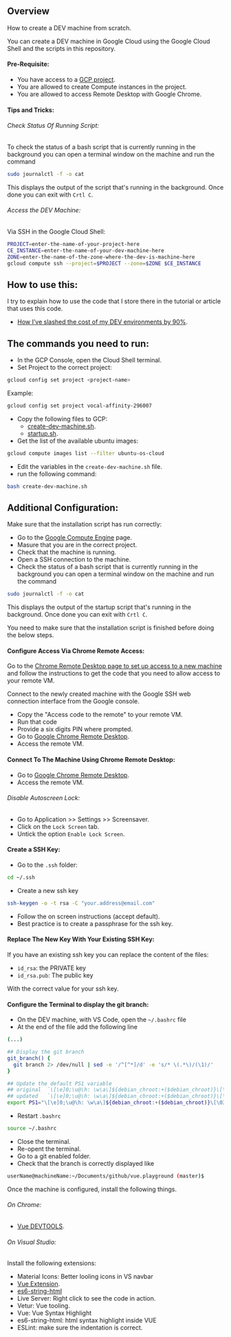 ## Overview

How to create a DEV machine from scratch.

You can create a DEV machine in Google Cloud using the Google Cloud Shell and the scripts in this repository.

#### Pre-Requisite:

- You have access to a [GCP project](https://console.cloud.google.com).
- You are allowed to create Compute instances in the project.
- You are allowed to access Remote Desktop with Google Chrome.

#### Tips and Tricks:

###### Check Status Of Running Script:

To check the status of a bash script that is currently running in the background you can open a terminal window on the machine and run the command

```bash
sudo journalctl -f -o cat
```
This displays the output of the script that's running in the background.
Once done you can exit with `Crtl C`.

###### Access the DEV Machine:

Via SSH in the Google Cloud Shell:

```bash
PROJECT=enter-the-name-of-your-project-here
CE_INSTANCE=enter-the-name-of-your-dev-machine-here
ZONE=enter-the-name-of-the-zone-where-the-dev-is-machine-here
gcloud compute ssh --project=$PROJECT --zone=$ZONE $CE_INSTANCE
```

## How to use this:

I try to explain how to use the code that I store there in the tutorial or article that uses this code.

- [How I’ve slashed the cost of my DEV environments by 90%](https://itnext.io/how-ive-slashed-the-cost-of-my-dev-environments-by-90-9c1082ad1baf?source=your_stories_page---------------------------).

## The commands you need to run:

- In the GCP Console, open the Cloud Shell terminal.
- Set Project to the correct project:

```bash
gcloud config set project <project-name>
```

Example:

```bash
gcloud config set project vocal-affinity-296007
```

- Copy the following files to GCP:
  - [create-dev-machine.sh](./create-dev-machine.sh).
  - [startup.sh](./startup.sh).
- Get the list of the available ubuntu images:

```bash
gcloud compute images list --filter ubuntu-os-cloud
```

- Edit the variables in the `create-dev-machine.sh` file.
- run the following command:

```bash
bash create-dev-machine.sh
```

## Additional Configuration:

Make sure that the installation script has run correctly: 

- Go to the [Google Compute Engine](https://console.cloud.google.com/compute/instances) page.
- Masure that you are in the correct project.
- Check that the machine is running.
- Open a SSH connection to the machine.
- Check the status of a bash script that is currently running in the background you can open a terminal window on the machine and run the command

```bash
sudo journalctl -f -o cat
```

This displays the output of the startup script that's running in the background. Once done you can exit with `Crtl C`.

You need to make sure that the installation script is finished before doing the below steps.

#### Configure Access Via Chrome Remote Access:

 Go to the [Chrome Remote Desktop page to set up access to a new machine](https://remotedesktop.google.com/headless) and follow the instructions to get the code that you need to allow access to your remote VM.

Connect to the newly created machine with the Google SSH web connection interface from the Google console.

- Copy the "Access code to the remote" to your remote VM.
- Run that code
- Provide a six digits PIN where prompted.
- Go to [Google Chrome Remote Desktop](https://remotedesktop.google.com/access).
- Access the remote VM.

#### Connect To The Machine Using Chrome Remote Desktop:

- Go to [Google Chrome Remote Desktop](https://remotedesktop.google.com/access).
- Access the remote VM.

###### Disable Autoscreen Lock:

- Go to Application >> Settings >> Screensaver.
- Click on the `Lock Screen` tab.
- Untick the option `Enable Lock Screen`.

#### Create a SSH Key:

- Go to the `.ssh` folder:

```bash
cd ~/.ssh
```

- Create a new ssh key

```bash
ssh-keygen -o -t rsa -C "your.address@email.com"
```

- Follow the on screen instructions (accept default).
- Best practice is to create a passphrase for the ssh key.

#### Replace The New Key With Your Existing SSH Key:

If you have an existing ssh key you can replace the content of the files:

- `id_rsa`: the PRIVATE key
- `id_rsa.pub`: The public key

With the correct value for your ssh key.

#### Configure the Terminal to display the git branch:

- On the DEV machine, with VS Code, open the `~/.bashrc` file
- At the end of the file add the following line

```bash
(...)

## Display the git branch
git_branch() {
  git branch 2> /dev/null | sed -e '/^[^*]/d' -e 's/* \(.*\)/(\1)/'
}

## Update the default PS1 variable
## original  `\[\e]0;\u@\h: \w\a\]${debian_chroot:+($debian_chroot)}\[\033[01;32m\]\u@\h\[\033[00m\]:\[\033[01;34m\]\w\[\033[00m\]\$`
## updated   `\[\e]0;\u@\h: \w\a\]${debian_chroot:+($debian_chroot)}\[\033[01;32m\]\u@\h\[\033[00m\]:\[\033[01;34m\]\w\[\033[00m\] \$(git_branch)\$ "`
export PS1="\[\e]0;\u@\h: \w\a\]${debian_chroot:+($debian_chroot)}\[\033[01;32m\]\u@\h\[\033[00m\]:\[\033[01;34m\]\w\[\033[00m\] \$(git_branch)\$ "
```

- Restart `.bashrc`

```bash
source ~/.bashrc
```

- Close the terminal.
- Re-opent the terminal.
- Go to a git enabled folder.
- Check that the branch is correctly displayed like

```bash
userName@machineName:~/Documents/github/vue.playground (master)$
```

Once the machine is configured, install the following things.

###### On Chrome: 

- [Vue DEVTOOLS](https://github.com/vuejs/devtools##vue-devtools).

###### On Visual Studio: 

Install the following extensions:

  - Material Icons: Better looling icons in VS navbar
  - [Vue Extension](https://marketplace.visualstudio.com/items?itemName=jcbuisson.vue).
  - [es6-string-html](https://marketplace.visualstudio.com/items?itemName=Tobermory.es6-string-html)
  - Live Server: Right click to see the code in action.
  - Vetur: Vue tooling.
  - Vue: Vue Syntax Highlight
  - es6-string-html: html syntax highlight inside VUE
  - ESLint: make sure the indentation is correct.
